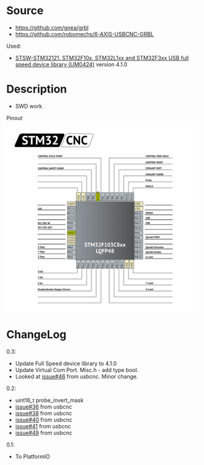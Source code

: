 # Source

- https://github.com/gnea/grbl
- https://github.com/robomechs/6-AXIS-USBCNC-GRBL

Used:

- [STSW-STM32121. STM32F10x, STM32L1xx and STM32F3xx USB full speed device library (UM0424)](https://my.st.com/content/my_st_com/en/products/embedded-software/mcu-mpu-embedded-software/stm32-embedded-software/stm32-standard-peripheral-library-expansion/stsw-stm32121.license=1601975981254.product=STSW-STM32121.version=4.1.0.html) version 4.1.0

# Description

- SWD work

Pinout

![Pinout](Docs/Images/stm32_cnc_pinout.png)

# ChangeLog

0.3:

- Update Full Speed device library to 4.1.0
- Update Virtual Com Port. Misc.h - add type bool.
- Looked at [issue#46](https://github.com/usbcnc/grbl/issues/46) from usbcnc.
  Minor change.

0.2:

- uint16_t probe_invert_mask
- [issue#36](https://github.com/usbcnc/grbl/issues/36) from usbcnc
- [issue#38](https://github.com/usbcnc/grbl/issues/38) from usbcnc
- [issue#40](https://github.com/usbcnc/grbl/issues/40) from usbcnc
- [issue#41](https://github.com/usbcnc/grbl/issues/41) from usbcnc
- [issue#49](https://github.com/usbcnc/grbl/issues/49) from usbcnc

0.1:

- To PlatformIO
